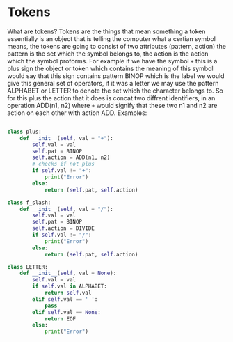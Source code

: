 # Tokens

What are tokens? Tokens are the things that mean something a token essentially is an object that is telling the computer what a certian symbol means, the tokens are going to consist of two attributes (pattern, action) the pattern is the set which the symbol belongs to, the action is the action which the symbol proforms. For example if we have the symbol ``+`` this is a plus sign the object or token which contains the meaning of this symbol would say that this sign contains pattern BINOP which is the label we would give this general set of operators, if it was a letter we may use the pattern ALPHABET or LETTER to denote the set which the character belongs to. So for this plus the action that it does is concat two diffrent identifiers, in an operation ADD(n1, n2) where ``+`` would signify that these two n1 and n2 are action on each other with action ADD. Examples:

``` python

class plus:
    def __init__(self, val = "+"):
        self.val = val
        self.pat = BINOP
        self.action = ADD(n1, n2)
        # checks if not plus
        if self.val != "+":
            print("Error")
        else:
            return (self.pat, self.action)

class f_slash:
    def __init__(self, val = "/"):
        self.val = val
        self.pat = BINOP
        self.action = DIVIDE
        if self.val != "/":
            print("Error")
        else:
            return (self.pat, self.action)

class LETTER:
    def __init__(self, val = None):
        self.val = val
        if self.val in ALPHABET:
            return self.val
        elif self.val == ' ':
            pass
        elif self.val == None:
            return EOF
        else:
            print("Error")
```